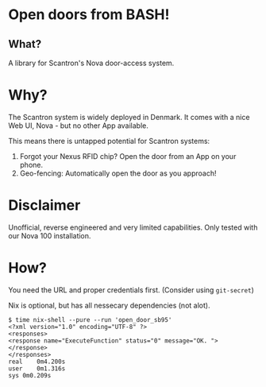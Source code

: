 # Open doors from BASH!

## What?
A library for Scantron's Nova door-access system.


# Why?
The Scantron system is widely deployed in Denmark.
It comes with a nice Web UI, Nova - but no other App available.

This means there is untapped potential for Scantron systems:
1. Forgot your Nexus RFID chip? Open the door from an App on your phone.
2. Geo-fencing: Automatically open the door as you approach!


# Disclaimer
Unofficial, reverse engineered and very limited capabilities.
Only tested with our Nova 100 installation.


# How?
You need the URL and proper credentials first.
(Consider using `git-secret`)

Nix is optional, but has all nessecary dependencies (not alot).


```
$ time nix-shell --pure --run 'open_door_sb95'
<?xml version="1.0" encoding="UTF-8" ?>
<responses>
<response name="ExecuteFunction" status="0" message="OK. ">
</response>
</responses>
real	0m4.200s
user	0m1.316s
sys	0m0.209s
```

